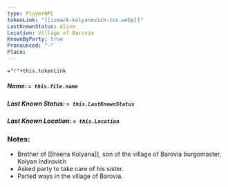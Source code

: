```yaml
---
type: PlayerNPC
tokenLink: "[[ismark-kolyanovich-cos.webp]]"
LastKnownStatus: Alive
Location: Village of Barovia
KnownByParty: true
Pronounced: "-"
Place:
---
```

    
`="!"+this.tokenLink`
##### Name: `= this.file.name`
##### Last Known Status: `= this.LastKnownStatus`
##### Last Known Location: `= this.Location`
### Notes:
- Brother of [[Ireena Kolyana]], son of the village of Barovia burgomaster, Kolyan Indirovich
- Asked party to take care of his sister.
- Parted ways in the village of Barovia.
